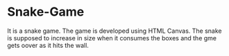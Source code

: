 # Snake-Game
It is a snake game. The game is developed using HTML Canvas. The snake is supposed to increase in size when it consumes the boxes and the gme gets oover as it hits the wall. 
